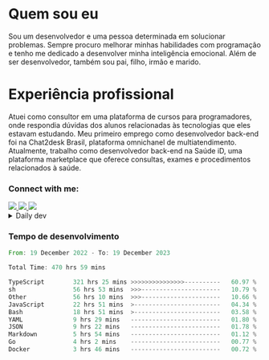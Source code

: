 # Quem sou eu
Sou um desenvolvedor e uma pessoa determinada em solucionar problemas. Sempre procuro melhorar minhas habilidades com programação e tenho me dedicado a desenvolver minha inteligência emocional. Além de ser desenvolvedor, também sou pai, filho, irmão e marido.

# Experiência profissional
Atuei como consultor em uma plataforma de cursos para programadores, onde respondia dúvidas dos alunos relacionadas às tecnologias que eles estavam estudando.
Meu primeiro emprego como desenvolvedor back-end foi na Chat2desk Brasil, plataforma omnichanel de multiatendimento.
Atualmente, trabalho como desenvolvedor back-end na Saúde iD, uma plataforma marketplace que oferece consultas, exames e procedimentos relacionados à saúde.

### Connect with me:
<a href="https://www.linkedin.com/in/theusmoreira" target="_blank" >
<img src="https://img.shields.io/badge/linkedin-%230077B5.svg?&style=for-the-badge&logo=linkedin&logoColor=white ">
</a>
<a href="https://www.instagram.com/matheus.s.moreira/" target="_blank">
<img src="https://img.shields.io/badge/instagram-%23E4405F.svg?&style=for-the-badge&logo=instagram&logoColor=white">
</a>
<a href="mailto:matheussm301@gmail.com"  target="_blank">
<img src="https://img.shields.io/badge/gmail-%23E4405F.svg?&style=for-the-badge&logo=gmail&logoColor=white">
</a>


<details>
  <summary>Daily dev </summary>
<p>
  <a href="https://app.daily.dev/matheussantos"><img src="https://github.com/matheus-santos-moreira/matheus-santos-moreira/blob/master/devcard.svg" width="200" alt="Matheus Santos's Dev Card"/></a>
 </p>
</details>

<h3>Tempo de desenvolvimento</h3>

<!--START_SECTION:waka-->

```rust
From: 19 December 2022 - To: 19 December 2023

Total Time: 470 hrs 59 mins

TypeScript        321 hrs 25 mins >>>>>>>>>>>>>>>----------   60.97 %
sh                56 hrs 53 mins  >>>----------------------   10.79 %
Other             56 hrs 10 mins  >>>----------------------   10.66 %
JavaScript        22 hrs 51 mins  >------------------------   04.34 %
Bash              18 hrs 51 mins  >------------------------   03.58 %
YAML              9 hrs 29 mins   -------------------------   01.80 %
JSON              9 hrs 22 mins   -------------------------   01.78 %
Markdown          5 hrs 54 mins   -------------------------   01.12 %
Go                4 hrs 2 mins    -------------------------   00.77 %
Docker            3 hrs 46 mins   -------------------------   00.72 %
```

<!--END_SECTION:waka-->
